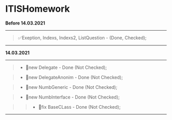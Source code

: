 # ITISHomework

**Before 14.03.2021**
***
> :white_check_mark:Exeption, Indexs, Indexs2, ListQuestion - (Done, Checked); 
***

**14.03.2021**
***
> - :black_square_button:new Delegate - Done (Not Checked); 

> - :black_square_button:new DelegateAnonim - Done (Not Checked); 

> - :black_square_button:new NumbGeneric - Done (Not Checked); 

> - :black_square_button:new NumbInterface - Done (Not Checked); 

>> - :black_square_button:fix BaseCLass - Done (Not Checked); 
***
